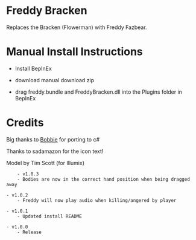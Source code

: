 # Freddy Bracken
Replaces the Bracken (Flowerman) with Freddy Fazbear.

# Manual Install Instructions
- Install BepInEx
 
- download manual download zip 

- drag freddy.bundle and FreddyBracken.dll into the Plugins folder in BepInEx

# Credits
Big thanks to [Bobbie](https://thunderstore.io/c/lethal-company/p/Bobbie/) for porting to c#

Thanks to sadamazon for the icon text!

Model by Tim Scott (for Illumix)

        - v1.0.3
		- Bodies are now in the correct hand position when being dragged away

	- v1.0.2
		- Freddy will now play audio when killing/angered by player

	- v1.0.1
		- Updated install README

	- v1.0.0
		- Release